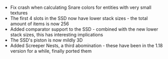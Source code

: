 * Fix crash when calculating Snare colors for entities with very small textures
* The first 4 slots in the SSD now have lower stack sizes - the total amount of items is now 256
* Added comparator support to the SSD - combined with the new lower stack sizes, this has interesting implications
* The SSD's piston is now mildly 3D
* Added Screeper Nests, a third abomination - these have been in the 1.18 version for a while, finally ported them

